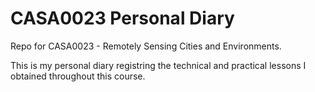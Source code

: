 # CASA0023 Personal Diary

Repo for CASA0023 - Remotely Sensing Cities and Environments.

This is my personal diary registring the technical and practical lessons I obtained throughout this course.
